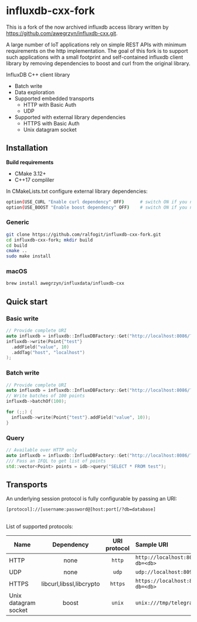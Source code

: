 # influxdb-cxx-fork

This is a fork of the now archived influxdb access library written by https://github.com/awegrzyn/influxdb-cxx.git.

A large number of IoT applications rely on simple REST APIs with minimum requirements on the http implementation. 
The goal of this fork is to support such applications with a small footprint and self-contained influxdb client library by removing dependencies to boost and curl from the original library. 


InfluxDB C++ client library
 - Batch write
 - Data exploration
 - Supported embedded transports
   - HTTP with Basic Auth
   - UDP
 - Supported with external library dependencies
   - HTTPS with Basic Auth
   - Unix datagram socket


## Installation

 __Build requirements__
 - CMake 3.12+
 - C++17 compliler

 In CMakeLists.txt configure external library dependencies:
```bash
option(USE_CURL "Enable curl dependency" OFF)      # switch ON if you need https
option(USE_BOOST "Enable boost dependency" OFF)    # switch ON if you need Unix datagram sockets
```

### Generic
 ```bash
git clone https://github.com/ralfogit/influxdb-cxx-fork.git
cd influxdb-cxx-fork; mkdir build
cd build
cmake ..
sudo make install
 ```

### macOS
```bash
brew install awegrzyn/influxdata/influxdb-cxx
```

## Quick start

### Basic write

```cpp
// Provide complete URI
auto influxdb = influxdb::InfluxDBFactory::Get("http://localhost:8086/?db=test");
influxdb->write(Point{"test"}
  .addField("value", 10)
  .addTag("host", "localhost")
);
```

### Batch write

```cpp
// Provide complete URI
auto influxdb = influxdb::InfluxDBFactory::Get("http://localhost:8086/?db=test");
// Write batches of 100 points
influxdb->batchOf(100);

for (;;) {
  influxdb->write(Point{"test"}.addField("value", 10));
}
```

### Query

```cpp
// Available over HTTP only
auto influxdb = influxdb::InfluxDBFactory::Get("http://localhost:8086/?db=test");
/// Pass an IFQL to get list of points
std::vector<Point> points = idb->query("SELECT * FROM test");
```

## Transports

An underlying session protocol is fully configurable by passing an URI:
```
[protocol]://[username:password@]host:port[/?db=database]
```
<br>
List of supported protocols:

| Name                 | Dependency               | URI protocol   | Sample URI                        |
| ---------------------|:------------------------:|:--------------:|:----------------------------------|
| HTTP                 | none                     | `http`         | `http://localhost:8086/?db=<db>`  |
| UDP                  | none                     | `udp`          | `udp://localhost:8094`            |
| HTTPS                | libcurl,libssl,libcrypto | `https`        | `https://localhost:8086/?db=<db>` |
| Unix datagram socket | boost                    | `unix`         | `unix:///tmp/telegraf.sock`       |

